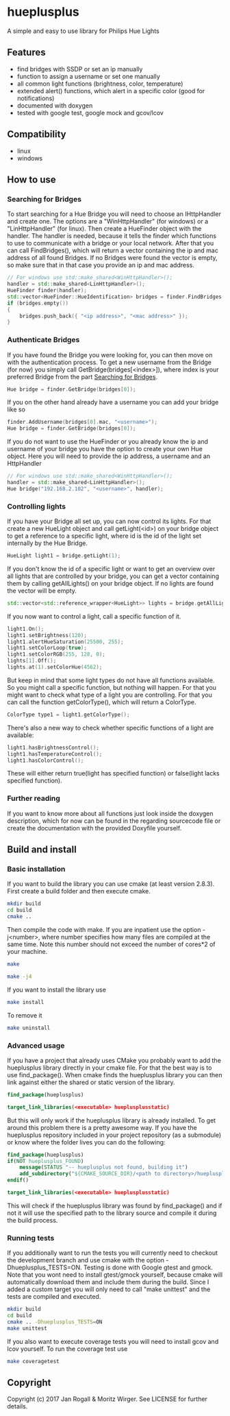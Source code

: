 # hueplusplus
A simple and easy to use library for Philips Hue Lights

## Features
* find bridges with SSDP or set an ip manually
* function to assign a username or set one manually
* all common light functions (brightness, color, temperature)
* extended alert() functions, which alert in a specific color (good for notifications)
* documented with doxygen
* tested with google test, google mock and gcov/lcov

## Compatibility
* linux
* windows

## How to use
### <a name="searchingBridges"></a>Searching for Bridges
To start searching for a Hue Bridge you will need to choose an IHttpHandler and create one. The options are a "WinHttpHandler" (for windows) or a "LinHttpHandler" (for linux).
Then create a HueFinder object with the handler.
The handler is needed, because it tells the finder which functions to use to communicate with a bridge or your local network.
After that you can call FindBridges(), which will return a vector containing the ip and mac address of all found Bridges.
If no Bridges were found the vector is empty, so make sure that in that case you provide an ip and mac address.
```C++
// For windows use std::make_shared<WinHttpHandler>();
handler = std::make_shared<LinHttpHandler>();
HueFinder finder(handler);
std::vector<HueFinder::HueIdentification> bridges = finder.FindBridges();
if (bridges.empty())
{
	bridges.push_back({ "<ip address>", "<mac address>" });
}
```

### Authenticate Bridges
If you have found the Bridge you were looking for, you can then move on with the authentication process.
To get a new username from the Bridge (for now) you simply call GetBridge(bridges[\<index\>]),
where index is your preferred Bridge from the part [Searching for Bridges](#searchingBridges).
```C++
Hue bridge = finder.GetBridge(bridges[0]);
```
If you on the other hand already have a username you can add your bridge like so
```C++
finder.AddUsername(bridges[0].mac, "<username>");
Hue bridge = finder.GetBridge(bridges[0]);
```
If you do not want to use the HueFinder or you already know the ip and username of your bridge you have the option to create your own Hue object.
Here you will need to provide the ip address, a username and an HttpHandler
```C++
// For windows use std::make_shared<WinHttpHandler>();
handler = std::make_shared<LinHttpHandler>();
Hue bridge("192.168.2.102", "<username>", handler);
```

### Controlling lights
If you have your Bridge all set up, you can now control its lights.
For that create a new HueLight object and call getLight(\<id\>) on your bridge object to get a reference to a specific light, where id
is the id of the light set internally by the Hue Bridge.
```C++
HueLight light1 = bridge.getLight(1);
```
If you don't know the id of a specific light or want to get an overview over all lights that are controlled by your bridge, you can get a vector containing them by calling getAllLights() on your bridge object. If no lights are found the vector will be empty.
```C++
std::vector<std::reference_wrapper<HueLight>> lights = bridge.getAllLights();
```
If you now want to control a light, call a specific function of it.
```C++
light1.On();
light1.setBrightness(120);
light1.alertHueSaturation(25500, 255);
light1.setColorLoop(true);
light1.setColorRGB(255, 128, 0);
lights[1].Off();
lights.at(1).setColorHue(4562);
```
But keep in mind that some light types do not have all functions available. So you might call a
specific function, but nothing will happen. For that you might want to check what type
of a light you are controlling. For that you can call the function getColorType(), which will return
a ColorType.
```C++
ColorType type1 = light1.getColorType();
```
There's also a new way to check whether specific functions of a light are available:
```C++
light1.hasBrightnessControl();
light1.hasTemperatureControl();
light1.hasColorControl();
```
These will either return true(light has specified function) or false(light lacks specified function).

### Further reading
If you want to know more about all functions just look inside the doxygen description,
which for now can be found in the regarding sourcecode file or create the documentation
with the provided Doxyfile yourself.

## Build and install
### Basic installation
If you want to build the library you can use cmake (at least version 2.8.3). First create a build folder and then execute cmake.
```bash
mkdir build
cd build
cmake ..
```
Then compile the code with make. If you are inpatient use the option -j\<number\>, where number specifies how many files are compiled at the same time. Note this number should not exceed the number of cores*2 of your machine.
```bash
make
```
```bash
make -j4
```
If you want to install the library use
```bash
make install
```
To remove it
```bash
make uninstall
```

### Advanced usage
If you have a project that already uses CMake you probably want to add the hueplusplus library directly in your cmake file.
For that the best way is to use find_package().
When cmake finds the hueplusplus library you can then link against either the shared or static version of the library.
```cmake
find_package(hueplusplus)

target_link_libraries(<executable> hueplusplusstatic)
```
But this will only work if the hueplusplus library is already installed.
To get around this problem there is a pretty awesome way.
If you have the hueplusplus repository included in your project repository (as a submodule) or know where the folder lives you can do the following:
```cmake
find_package(hueplusplus)
if(NOT hueplusplus_FOUND)
    message(STATUS "-- hueplusplus not found, building it")
    add_subdirectory("${CMAKE_SOURCE_DIR}/<path to directory>/hueplusplus" "${CMAKE_BINARY_DIR}/hueplusplus")
endif()

target_link_libraries(<executable> hueplusplusstatic)
```
This will check if the hueplusplus library was found by find_package() and if not it will use the specified path to the library source and compile it during the build process.

### Running tests
If you additionally want to run the tests you will currently need to checkout the development branch and use cmake with the option -Dhueplusplus_TESTS=ON. Testing is done with Google gtest and gmock. Note that you wont need to install gtest/gmock yourself, because cmake will automatically download them and include them during the build. Since I added a custom target you will only need to call "make unittest" and the tests are compiled and executed.
```bash
mkdir build
cd build
cmake .. -Dhueplusplus_TESTS=ON
make unittest
```
If you also want to execute coverage tests you will need to install gcov and lcov yourself. To run the coverage test use
```bash
make coveragetest
```


## Copyright
Copyright (c) 2017 Jan Rogall & Moritz Wirger. See LICENSE for further details.

